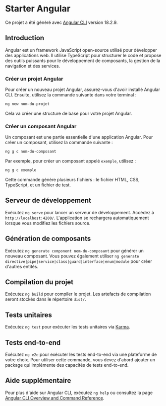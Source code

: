 # Starter Angular

Ce projet a été généré avec [Angular CLI](https://github.com/angular/angular-cli) version 18.2.9.

## Introduction

Angular est un framework JavaScript open-source utilisé pour développer des applications web. Il utilise TypeScript pour structurer le code et propose des outils puissants pour le développement de composants, la gestion de la navigation et des services.

### Créer un projet Angular

Pour créer un nouveau projet Angular, assurez-vous d'avoir installé Angular CLI. Ensuite, utilisez la commande suivante dans votre terminal :

```bash
ng new nom-du-projet
```

Cela va créer une structure de base pour votre projet Angular.

### Créer un composant Angular

Un composant est une partie essentielle d'une application Angular. Pour créer un composant, utilisez la commande suivante :

```bash
ng g c nom-du-composant
```

Par exemple, pour créer un composant appelé `exemple`, utilisez :

```bash
ng g c exemple
```

Cette commande génère plusieurs fichiers : le fichier HTML, CSS, TypeScript, et un fichier de test.

## Serveur de développement

Exécutez `ng serve` pour lancer un serveur de développement. Accédez à `http://localhost:4200/`. L'application se rechargera automatiquement lorsque vous modifiez les fichiers source.

## Génération de composants

Exécutez `ng generate component nom-du-composant` pour générer un nouveau composant. Vous pouvez également utiliser `ng generate directive|pipe|service|class|guard|interface|enum|module` pour créer d'autres entités.

## Compilation du projet

Exécutez `ng build` pour compiler le projet. Les artefacts de compilation seront stockés dans le répertoire `dist/`.

## Tests unitaires

Exécutez `ng test` pour exécuter les tests unitaires via [Karma](https://karma-runner.github.io).

## Tests end-to-end

Exécutez `ng e2e` pour exécuter les tests end-to-end via une plateforme de votre choix. Pour utiliser cette commande, vous devez d'abord ajouter un package qui implémente des capacités de tests end-to-end.

## Aide supplémentaire

Pour plus d'aide sur Angular CLI, exécutez `ng help` ou consultez la page [Angular CLI Overview and Command Reference](https://angular.dev/tools/cli).